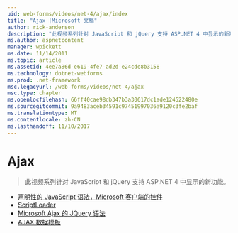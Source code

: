 ```yaml
---
uid: web-forms/videos/net-4/ajax/index
title: "Ajax |Microsoft 文档"
author: rick-anderson
description: "此视频系列针对 JavaScript 和 jQuery 支持 ASP.NET 4 中显示的新功能。"
ms.author: aspnetcontent
manager: wpickett
ms.date: 11/14/2011
ms.topic: article
ms.assetid: 4ee7a86d-e619-4fe7-ad2d-e24cde8b3158
ms.technology: dotnet-webforms
ms.prod: .net-framework
msc.legacyurl: /web-forms/videos/net-4/ajax
msc.type: chapter
ms.openlocfilehash: 66ff40cae98db347b3a30617dc1ade124522480e
ms.sourcegitcommit: 9a9483aceb34591c97451997036a9120c3fe2baf
ms.translationtype: MT
ms.contentlocale: zh-CN
ms.lasthandoff: 11/10/2017
---
```

<a name="ajax"></a>Ajax
====================
> 此视频系列针对 JavaScript 和 jQuery 支持 ASP.NET 4 中显示的新功能。


- [声明性的 JavaScript 语法，Microsoft 客户端的控件](aspnet-4-quick-hit-imperative-javascript-syntax-for-microsoft-client-side-controls.md)
- [ScriptLoader](aspnet-4-quick-hit-the-scriptloader.md)
- [Microsoft Ajax 的 JQuery 语法](aspnet-4-quick-hit-jquery-syntax-for-microsoft-ajax.md)
- [AJAX 数据模板](aspnet-4-quick-hit-ajax-data-templates.md)
